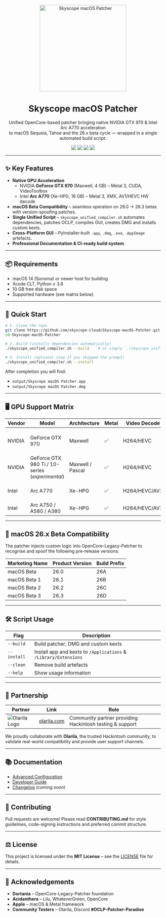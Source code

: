 <!-- Centered Logo -->
<p align="center">
  <img src="Resources/logo.png" alt="Skyscope macOS Patcher" width="280"/>
</p>

<h1 align="center">Skyscope macOS Patcher</h1>

<p align="center">
  Unified OpenCore-based patcher bringing native NVIDIA GTX 970 &amp; Intel Arc A770 acceleration<br/>
  to macOS Sequoia, Tahoe and the 26.x beta cycle — wrapped in a single automated build script.
</p>

<p align="center">
  <a href="#"><img src="https://img.shields.io/badge/build-passing-brightgreen?style=flat-square"/></a>
  <a href="#"><img src="https://img.shields.io/github/license/skyscope-cloud/Skyscope-macOS-Patcher?style=flat-square"/></a>
  <a href="#"><img src="https://img.shields.io/github/v/release/skyscope-cloud/Skyscope-macOS-Patcher?style=flat-square"/></a>
  <a href="#"><img src="https://img.shields.io/github/last-commit/skyscope-cloud/Skyscope-macOS-Patcher?style=flat-square"/></a>
</p>

---

## ✨ Key Features
* **Native GPU Acceleration**
  * NVIDIA **GeForce GTX 970** (Maxwell, 4 GB) – Metal 3, CUDA, VideoToolbox  
  * Intel **Arc A770** (Xe-HPG, 16 GB) – Metal 3, XMX, AV1/HEVC HW decode  
* **macOS Beta Compatibility** – seamless operation on 26.0 → 26.3 betas with version-spoofing patches.
* **Single Unified Script** – `skyscope_unified_compiler.sh` automates dependencies, patches OCLP, compiles GUI, creates DMG and installs custom kexts.
* **Cross-Platform GUI** – PyInstaller‐built `.app`, `.dmg`, `.exe`, `.AppImage` artefacts.
* **Professional Documentation & CI-ready build system**.

---

## 📦 Requirements
* macOS 14 (Sonoma) or newer host for building  
* Xcode CLT, Python ≥ 3.8  
* 10 GB free disk space  
* Supported hardware (see matrix below)

---

## 🚀 Quick Start

```bash
# 1. Clone the repo
git clone https://github.com/skyscope-cloud/Skyscope-macOS-Patcher.git
cd Skyscope-macOS-Patcher

# 2. Build (installs dependencies automatically)
./skyscope_unified_compiler.sh --build    # or simply `./skyscope_unified_compiler.sh`

# 3. Install (optional step if you skipped the prompt)
./skyscope_unified_compiler.sh --install
```

After completion you will find:

* `output/Skyscope macOS Patcher.app`
* `output/Skyscope macOS Patcher.dmg`

---

## 🖥️ GPU Support Matrix

| Vendor  | Model                       | Architecture | Metal | Video Decode | Notes |
|---------|----------------------------|--------------|-------|--------------|-------|
| NVIDIA  | GeForce GTX 970            | Maxwell      | ✅    | H264/HEVC    | Full acceleration via **NVBridge.kext** |
| NVIDIA  | GeForce GTX 980 Ti / 10-series (*experimental*) | Maxwell / Pascal | ✅ | H264/HEVC | Same driver path as GTX 970 |
| Intel   | Arc A770                   | Xe-HPG       | ✅    | H264/HEVC/AV1| **ArcBridge.kext** with XMX support |
| Intel   | Arc A750 / A580 / A380     | Xe-HPG       | ✅    | H264/HEVC/AV1| Experimental |

---

## 🧪 macOS 26.x Beta Compatibility
The patcher injects custom logic into OpenCore-Legacy-Patcher to recognise and spoof the following pre-release versions:

| Marketing Name | Product Version | Build Prefix |
|----------------|-----------------|--------------|
| macOS Beta     | 26.0            | 26A |
| macOS Beta 1   | 26.1            | 26B |
| macOS Beta 2   | 26.2            | 26C |
| macOS Beta 3   | 26.3            | 26D |

---

## 🛠️ Script Usage

| Flag          | Description                                   |
|---------------|-----------------------------------------------|
| `--build`     | Build patcher, DMG and custom kexts           |
| `--install`   | Install app and kexts to `/Applications` & `/Library/Extensions` |
| `--clean`     | Remove build artefacts                        |
| `--help`      | Show usage information                        |

---

## 🤝 Partnership

| Partner | Link | Role |
|---------|------|------|
| ![Olarila Logo](Resources/olarila_logo.png) | [olarila.com](https://www.olarila.com) | Community partner providing Hackintosh testing & support |

We proudly collaborate with **Olarila**, the trusted Hackintosh community, to validate real-world compatibility and provide user support channels.

---

## 📚 Documentation
* [Advanced Configuration](advanced_config.json)
* [Developer Guide](CONTRIBUTING.md)
* [Changelog](CHANGELOG.md) *(coming soon)*

---

## 🙌 Contributing
Pull requests are welcome! Please read **CONTRIBUTING.md** for style guidelines, code-signing instructions and preferred commit structure.

---

## ⚖️ License
This project is licensed under the **MIT License** – see the [LICENSE](LICENSE) file for details.

---

## 🎉 Acknowledgements
* **Dortania** – OpenCore-Legacy-Patcher foundation  
* **Acidanthera** – Lilu, WhateverGreen, OpenCore  
* **Apple** – macOS & Metal framework  
* **Community Testers** – Olarila, Discord **#OCLP-Patcher-Paradise**  
